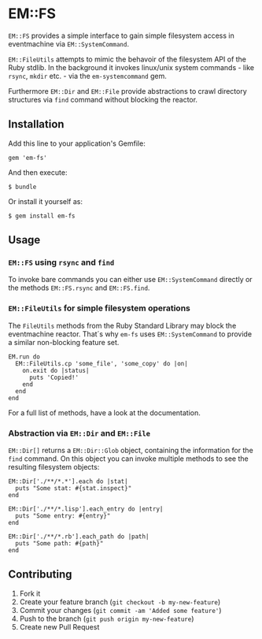# EM::FS

`EM::FS` provides a simple interface to gain simple filesystem access
in eventmachine via `EM::SystemCommand`.

`EM::FileUtils` attempts to mimic the behavoir of the filesystem API
of the Ruby stdlib. In the background it invokes linux/unix system
commands - like `rsync`, `mkdir` etc. - via the `em-systemcommand`
gem.

Furthermore `EM::Dir` and `EM::File` provide abstractions to crawl
directory structures via `find` command without blocking the reactor.

## Installation

Add this line to your application's Gemfile:

    gem 'em-fs'

And then execute:

    $ bundle

Or install it yourself as:

    $ gem install em-fs

## Usage

### `EM::FS` using `rsync` and `find`

To invoke bare commands you can either use `EM::SystemCommand`
directly or the methods `EM::FS.rsync` and `EM::FS.find`.

### `EM::FileUtils` for simple filesystem operations

The `FileUtils` methods from the Ruby Standard Library may block the
eventmachine reactor. That´s why `em-fs` uses `EM::SystemCommand` to
provide a similar non-blocking feature set.

    EM.run do
      EM::FileUtils.cp 'some_file', 'some_copy' do |on|
        on.exit do |status|
          puts 'Copied!'
        end
      end
    end

For a full list of methods, have a look at the documentation.

### Abstraction via `EM::Dir` and `EM::File`

`EM::Dir[]` returns a `EM::Dir::Glob` object, containing the
information for the `find` command. On this object you can invoke
multiple methods to see the resulting filesystem objects:

    EM::Dir['./**/*.*'].each do |stat|
      puts "Some stat: #{stat.inspect}"
    end
    
    EM::Dir['./**/*.lisp'].each_entry do |entry|
      puts "Some entry: #{entry}"
    end
    
    EM::Dir['./**/*.rb'].each_path do |path|
      puts "Some path: #{path}"
    end

## Contributing

1. Fork it
2. Create your feature branch (`git checkout -b my-new-feature`)
3. Commit your changes (`git commit -am 'Added some feature'`)
4. Push to the branch (`git push origin my-new-feature`)
5. Create new Pull Request
